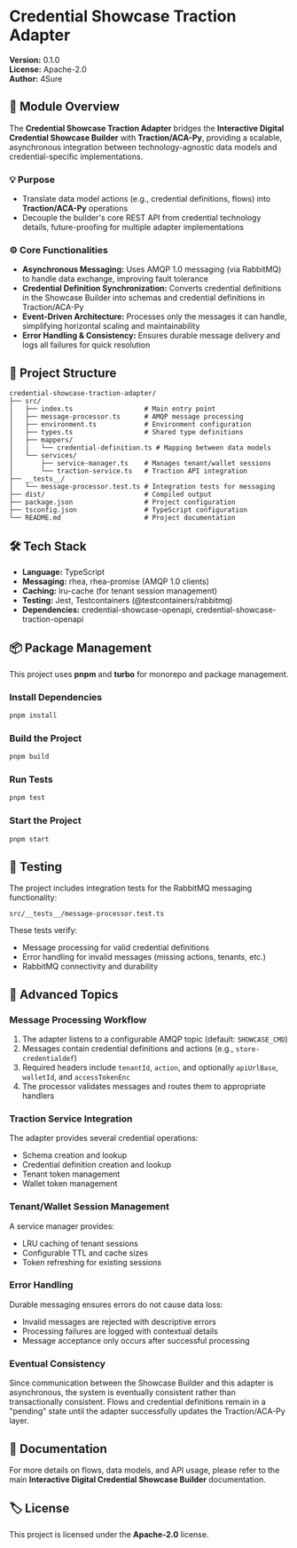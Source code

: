 # Credential Showcase Traction Adapter

**Version:** 0.1.0  
**License:** Apache-2.0  
**Author:** 4Sure

## 📝 Module Overview

The **Credential Showcase Traction Adapter** bridges the **Interactive Digital Credential Showcase Builder** with **Traction/ACA-Py**, providing a scalable, asynchronous integration between technology-agnostic data models and credential-specific implementations.

### 💡 Purpose

- Translate data model actions (e.g., credential definitions, flows) into **Traction/ACA-Py** operations
- Decouple the builder's core REST API from credential technology details, future-proofing for multiple adapter implementations

### ⚙️ Core Functionalities

- **Asynchronous Messaging:** Uses AMQP 1.0 messaging (via RabbitMQ) to handle data exchange, improving fault tolerance
- **Credential Definition Synchronization:** Converts credential definitions in the Showcase Builder into schemas and credential definitions in Traction/ACA-Py
- **Event-Driven Architecture:** Processes only the messages it can handle, simplifying horizontal scaling and maintainability
- **Error Handling & Consistency:** Ensures durable message delivery and logs all failures for quick resolution


## 📁 Project Structure

```
credential-showcase-traction-adapter/
├── src/
│   ├── index.ts                  # Main entry point
│   ├── message-processor.ts      # AMQP message processing
│   ├── environment.ts            # Environment configuration
│   ├── types.ts                  # Shared type definitions
│   ├── mappers/
│   │   └── credential-definition.ts # Mapping between data models
│   └── services/
│       ├── service-manager.ts    # Manages tenant/wallet sessions
│       └── traction-service.ts   # Traction API integration
├── __tests__/
│   └── message-processor.test.ts # Integration tests for messaging
├── dist/                         # Compiled output
├── package.json                  # Project configuration
├── tsconfig.json                 # TypeScript configuration
└── README.md                     # Project documentation
```

## 🛠️ Tech Stack

- **Language:** TypeScript
- **Messaging:** rhea, rhea-promise (AMQP 1.0 clients)
- **Caching:** lru-cache (for tenant session management)
- **Testing:** Jest, Testcontainers (@testcontainers/rabbitmq)
- **Dependencies:** credential-showcase-openapi, credential-showcase-traction-openapi

## 📦 Package Management

This project uses **pnpm** and **turbo** for monorepo and package management.

### Install Dependencies

```bash
pnpm install
```

### Build the Project

```bash
pnpm build
```

### Run Tests

```bash
pnpm test
```

### Start the Project

```bash
pnpm start
```

## 🧪 Testing

The project includes integration tests for the RabbitMQ messaging functionality:

```
src/__tests__/message-processor.test.ts
```

These tests verify:
- Message processing for valid credential definitions
- Error handling for invalid messages (missing actions, tenants, etc.)
- RabbitMQ connectivity and durability

## 🔬 Advanced Topics

### Message Processing Workflow

1. The adapter listens to a configurable AMQP topic (default: `SHOWCASE_CMD`)
2. Messages contain credential definitions and actions (e.g., `store-credentialdef`)
3. Required headers include `tenantId`, `action`, and optionally `apiUrlBase`, `walletId`, and `accessTokenEnc`
4. The processor validates messages and routes them to appropriate handlers

### Traction Service Integration

The adapter provides several credential operations:
- Schema creation and lookup
- Credential definition creation and lookup
- Tenant token management
- Wallet token management

### Tenant/Wallet Session Management

A service manager provides:
- LRU caching of tenant sessions
- Configurable TTL and cache sizes
- Token refreshing for existing sessions

### Error Handling

Durable messaging ensures errors do not cause data loss:
- Invalid messages are rejected with descriptive errors
- Processing failures are logged with contextual details
- Message acceptance only occurs after successful processing

### Eventual Consistency

Since communication between the Showcase Builder and this adapter is asynchronous, the system is eventually consistent rather than transactionally consistent. Flows and credential definitions remain in a "pending" state until the adapter successfully updates the Traction/ACA-Py layer.

## 📖 Documentation

For more details on flows, data models, and API usage, please refer to the main **Interactive Digital Credential Showcase Builder** documentation.

## 🏷️ License

This project is licensed under the **Apache-2.0** license.